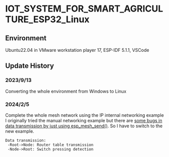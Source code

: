 # IOT_SYSTEM_FOR_SMART_AGRICULTURE_ESP32_Linux

## Environment

Ubuntu22.04 in VMware workstation player 17, ESP-IDF 5.1.1, VSCode

## Update History

### 2023/9/13

Converting the whole environment from Windows to Linux

### 2024/2/5

Complete the whole mesh network using the IP internal networking example
I originally tried the manual networking example but there are [some bugs in data transmission by just using esp_mesh_send()](ref:https://esp32.com/viewtopic.php?t=9181). So I have to switch to the new example.
```
Data transmission: 
 -Root->Node: Router table transmission
 -Node->Root: Switch pressing detection
```
